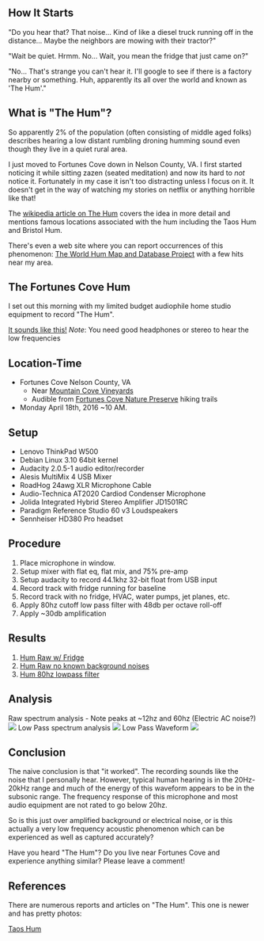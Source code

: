 How It Starts
---

"Do you hear that? That noise... Kind of like a diesel truck running off in the distance... Maybe the neighbors are mowing with their tractor?"

"Wait be quiet. Hrmm. No... Wait, you mean the fridge that just came on?"

"No... That's strange you can't hear it. I'll google to see if there is a factory nearby or something. Huh, apparently its all over the world and known as 'The Hum'."

What is "The Hum"?
---
So apparently 2% of the population (often consisting of middle aged folks) describes hearing a low distant rumbling droning humming sound even though they live in a quiet rural area. 

I just moved to Fortunes Cove down in Nelson County, VA. I first started noticing it while sitting zazen (seated meditation) and now its hard to *not* notice it. Fortunately in my case it isn't too distracting unless I focus on it. It doesn't get in the way of watching my stories on netflix or anything horrible like that!

The [wikipedia article on The Hum](https://en.wikipedia.org/wiki/The_Hum) covers the idea in more detail and mentions famous locations associated with the hum including the Taos Hum and Bristol Hum. 

There's even a web site where you can report occurrences of this phenomenon: [The World Hum Map and Database Project](http://www.thehum.info/) with a few hits near my area.

The Fortunes Cove Hum
---
I set out this morning with my limited budget audiophile home studio equipment to record "The Hum".

[It sounds like this!](http://ubergarm.com/hum/the-fortunes-cove-hum-80hz-48db-lowpass.mp3)
*Note*: You need good headphones or stereo to hear the low frequencies

## Location-Time
* Fortunes Cove Nelson County, VA
  * Near [Mountain Cove Vineyards](http://www.mountaincovevineyards.com/)
  * Audible from [Fortunes Cove Nature Preserve](http://www.nature.org/ourinitiatives/regions/northamerica/unitedstates/virginia/placesweprotect/fortunes-cove-preserve.xml) hiking trails
* Monday April 18th, 2016 ~10 AM.

## Setup
* Lenovo ThinkPad W500
* Debian Linux 3.10 64bit kernel
* Audacity 2.0.5-1 audio editor/recorder
* Alesis MultiMix 4 USB Mixer
* RoadHog 24awg XLR Microphone Cable
* Audio-Technica AT2020 Cardiod Condenser Microphone
* Jolida Integrated Hybrid Stereo Amplifier JD1501RC
* Paradigm Reference Studio 60 v3 Loudspeakers
* Sennheiser HD380 Pro headset

## Procedure
1. Place microphone in window.
2. Setup mixer with flat eq, flat mix, and 75% pre-amp
3. Setup audacity to record 44.1khz 32-bit float from USB input
4. Record track with fridge running for baseline
5. Record track with no fridge, HVAC, water pumps, jet planes, etc.
6. Apply 80hz cutoff low pass filter with 48db per octave roll-off
7. Apply ~30db amplification

## Results
1. [Hum Raw w/ Fridge](http://ubergarm.com/hum/the-fortunes-cove-hum-plus-fridge-raw.wav)
1. [Hum Raw no known background noises](http://ubergarm.com/hum/the-fortunes-cove-hum-raw.wav)
1. [Hum 80hz lowpass filter](http://ubergarm.com/hum/the-fortunes-cove-hum-80hz-48db-lowpass.wav)

## Analysis
Raw spectrum analysis - Note peaks at ~12hz and 60hz (Electric AC noise?)
![](/content/images/2016/04/spectrum-peak-12hz.png)
Low Pass spectrum analysis
![](/content/images/2016/04/spectrum-low-pass-80hz-48db-per-octave.png)
Low Pass Waveform
![](/content/images/2016/04/spectrum-low-pass-80hz-48db-per-octave-waveform.png)

## Conclusion
The naive conclusion is that "it worked". The recording sounds like the noise that I personally hear. However, typical human hearing is in the 20Hz-20kHz range and much of the energy of this waveform appears to be in the subsonic range. The frequency response of this microphone and most audio equipment are not rated to go below 20hz.

So is this just over amplified background or electrical noise, or is this actually a very low frequency acoustic phenomenon which can be experienced as well as captured accurately?

Have you heard "The Hum"? Do you live near Fortunes Cove and experience anything similar? Please leave a comment!

## References
There are numerous reports and articles on "The Hum". This one is newer and has pretty photos:

[Taos Hum](https://newrepublic.com/article/132128/maddening-sound)
